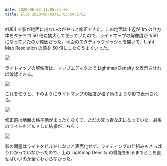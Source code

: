 ```yaml
---
date: 2020-06-03 11:05:54 +0
title: Ello 2020-06-03T11:05:54.575Z
---
```

#UE4 で影が地面に出ないのがやっと修正できた。この地面は 1 辺が 1m の立方体をタテヨコ 50 倍に拡大して使っていたので、ライトマップの解像度が 1/50 になっていたのが原因だった。地面のスタティックメッシュを開いて、Light Map Resolution の値を 50 倍にしたらうまくいった。


![](https://assets3.ello.co/uploads/asset/attachment/11422251/ello-optimized-e0c6e026.jpg)

ライトマップの解像度は、マップエディタ上で Lightmap Density を表示させれば確認できる。


![](https://assets2.ello.co/uploads/asset/attachment/11422252/ello-optimized-a07383a4.jpg)

これを使うと、下のようにライトマップの密度が格子柄のような形で表示される。


![](https://assets0.ello.co/uploads/asset/attachment/11422255/ello-optimized-55f21b2c.jpg)

修正前は地面の格子柄がまったくなくて、ただの真っ青な床になっていた。最後のライトをビルドした結果がこちら：

![](https://assets1.ello.co/uploads/asset/attachment/11422256/ello-optimized-98a0867b.jpg)

影の問題はライトをビルドしないと表面化せず、ライティングの仕組みもさっぱりわかっていなかったので、上の Lightmap Density の機能を知るまでどこを直せばいいのか全くわからなかった。

